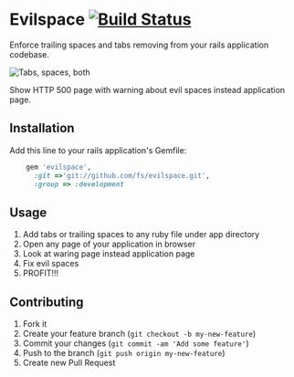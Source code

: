 # Evilspace [![Build Status](https://secure.travis-ci.org/fs/evilspace.png)](http://travis-ci.org/fs/evilspace)

Enforce trailing spaces and tabs removing from your rails application codebase.

![Tabs, spaces, both](http://i.imgur.com/pVzVU.png)

Show HTTP 500 page with warning about evil spaces instead application page.

## Installation

Add this line to your rails application's Gemfile:

``` rb
    gem 'evilspace',
      :git =>'git://github.com/fs/evilspace.git',
      :group => :development
```

## Usage

1. Add tabs or trailing spaces to any ruby file under app directory
2. Open any page of your application in browser
3. Look at waring page instead application page
4. Fix evil spaces
5. PROFIT!!!

## Contributing

1. Fork it
2. Create your feature branch (`git checkout -b my-new-feature`)
3. Commit your changes (`git commit -am 'Add some feature'`)
4. Push to the branch (`git push origin my-new-feature`)
5. Create new Pull Request
